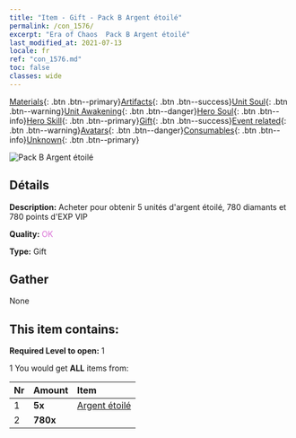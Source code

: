 ```yaml
---
title: "Item - Gift - Pack B Argent étoilé"
permalink: /con_1576/
excerpt: "Era of Chaos  Pack B Argent étoilé"
last_modified_at: 2021-07-13
locale: fr
ref: "con_1576.md"
toc: false
classes: wide
---
```

 [Materials](/ItemsFR/){: .btn .btn--primary}[Artifacts](/ItemsFR/Artifacts/){: .btn .btn--success}[Unit Soul](/ItemsFR/UnitSoul/){: .btn .btn--warning}[Unit Awakening](/ItemsFR/UnitAwakening/){: .btn .btn--danger}[Hero Soul](/ItemsFR/HeroSoul/){: .btn .btn--info}[Hero Skill](/ItemsFR/HeroSkill/){: .btn .btn--primary}[Gift](/ItemsFR/Gift/){: .btn .btn--success}[Event related](/ItemsFR/Events/){: .btn .btn--warning}[Avatars](/ItemsFR/Avatars/){: .btn .btn--danger}[Consumables](/ItemsFR/Consumables/){: .btn .btn--info}[Unknown](/ItemsFR/Unknown/){: .btn .btn--primary}

 ![Pack B Argent étoilé](/images/t/i_907192.png)

## Détails
 **Description:** Acheter pour obtenir 5 unités d'argent étoilé, 780 diamants et 780 points d'EXP VIP

 **Quality:** <span style="color: #DA70D6">OK</span>

 **Type:** Gift

## Gather

  None

## This item contains:

 **Required Level to open:** 1

 1 You would get **ALL** items  from:

  | Nr | Amount |     Item    |
  |:---|:-------|:------------|
  | 1 |  **5x** | [Argent étoilé](/ItemsFR/con_969/) |  | 
  | 2 |  **780x** | <i class="fas fa-gem"/> |  | 
